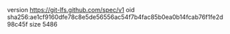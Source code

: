 version https://git-lfs.github.com/spec/v1
oid sha256:ae1cf9160dfe78c8e5de56556ac54f7b4fac85b0ea0b14fcab76f1fe2d98c45f
size 5486

